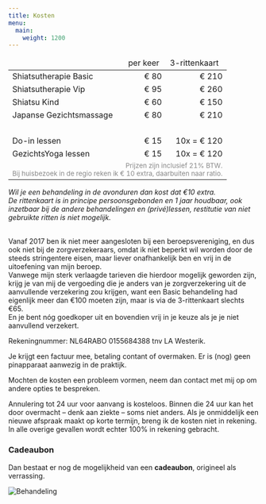 ```yaml
---
title: Kosten
menu:
  main:
    weight: 1200
---
```


<table cellpadding="3">
<thead>
<tr>
<td></td>
<td>per keer</td>
<td>3-rittenkaart</td>
</tr>
</thead>
<tbody>
<tr>
<td>Shiatsutherapie Basic</td>
<td align="right">€ 80</td>
<td align="right">€ 210</td>
</tr>
<tr>
<td>Shiatsutherapie Vip</td>
<td align="right">€ 95</td>
<td align="right">€ 260</td>
</tr>
<tr>
<td>Shiatsu Kind</td>
<td align="right">€ 60</td>
<td align="right">€ 150</td>
</tr>
<tr>
<td>Japanse Gezichtsmassage</td>
<td align="right">€ 80</td>
<td align="right">€ 210</td>
</tr>
<tr>
<td> </td>
<td align="right"> </td>
<td align="right"> </td>
</tr>
<tr>
<td>Do-in lessen</td>
<td align="right">€ 15</td>
<td align="right">10x = € 120</td>
</tr>
<tr>
<td>GezichtsYoga lessen</td>
<td align="right">€ 15</td>
<td align="right">10x = € 120</td>
</tr>
<tr>
<td colspan="3" align="right"><span style="color: #888888; font-size: smaller;">Prijzen zijn inclusief 21% BTW.  <br>
Bij huisbezoek in de regio reken ik € 10 extra, daarbuiten naar ratio.</span></td>
</tr>
</tbody>
</table>

_Wil je een behandeling in de avonduren dan kost dat €10 extra._\
_De rittenkaart is in principe persoonsgebonden en 1 jaar houdbaar, ook inzetbaar bij de andere behandelingen en (privé)lessen, restitutie van niet gebruikte ritten is niet mogelijk._

\
Vanaf 2017 ben ik niet meer aangesloten bij een beroepsvereniging, en dus ook niet bij de zorgverzekeraars, omdat ik niet beperkt wil worden door de steeds stringentere eisen, maar liever onafhankelijk ben en vrij in de uitoefening van mijn beroep.\
Vanwege mijn sterk verlaagde tarieven die hierdoor mogelijk geworden zijn, krijg je van mij de vergoeding die je anders van je zorgverzekering uit de aanvullende verzekering zou krijgen, want een Basic behandeling had eigenlijk meer dan €100 moeten zijn, maar is via de 3-rittenkaart slechts €65.\
En je bent nóg goedkoper uit en bovendien vrij in je keuze als je je niet aanvullend verzekert.

Rekeningnummer: NL64RABO 0155684388 tnv LA Westerik.

Je krijgt een factuur mee, betaling contant of overmaken. Er is (nog) geen pinapparaat aanwezig in de praktijk.

Mochten de kosten een probleem vormen, neem dan contact met mij op om andere opties te bespreken.

Annulering tot 24 uur voor aanvang is kosteloos. Binnen die 24 uur kan het door overmacht – denk aan ziekte – soms niet anders. Als je onmiddelijk een nieuwe afspraak maakt op korte termijn, breng ik de kosten niet in rekening. In alle overige gevallen wordt echter 100% in rekening gebracht.

### Cadeaubon

Dan bestaat er nog de mogelijkheid van een **cadeaubon**, origineel als verrassing.

![Behandeling](/uploads/behandeling5.jpg#right)
